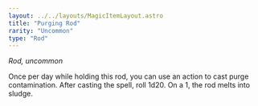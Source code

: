 ```yaml
---
layout: ../../layouts/MagicItemLayout.astro
title: "Purging Rod"
rarity: "Uncommon"
type: "Rod"
---
```

*Rod, uncommon*

Once per day while holding this rod, you can use an action to cast purge contamination. After casting the spell, roll 1d20. On a 1, the rod melts into sludge.